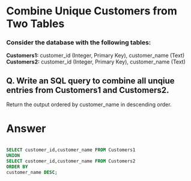 # Combine Unique Customers from Two Tables

### Consider the database with the following tables:

**Customers1:** customer_id (Integer, Primary Key), customer_name (Text)
**Customers2:** customer_id (Integer, Primary Key), customer_name (Text)

## Q. Write an SQL query to combine all unqiue entries from Customers1 and Customers2.

Return the output ordered by customer_name in descending order.

# Answer

```sql

SELECT customer_id,customer_name FROM Customers1
UNION
SELECT customer_id,customer_name FROM Customers2
ORDER BY 
customer_name DESC;
